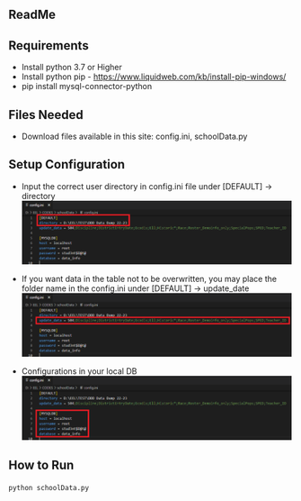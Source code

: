 ## ReadMe
## Requirements
* Install python 3.7 or Higher
* Install python pip - https://www.liquidweb.com/kb/install-pip-windows/
* pip install mysql-connector-python
## Files Needed
* Download files available in this site: config.ini, schoolData.py
## Setup Configuration
* Input the correct user directory in config.ini file under [DEFAULT] -> directory
![user path](https://github.com/earlestradalopez/schoolData/blob/main/images/userdir.png)

* If you want data in the table not to be overwritten, you may place the folder name in the config.ini under [DEFAULT] -> update_date
![user path](https://github.com/earlestradalopez/schoolData/blob/main/images/updateTable.png)

* Configurations in your local DB
![user path](https://github.com/earlestradalopez/schoolData/blob/main/images/dbinfo.png)

## How to Run
`python schoolData.py`
